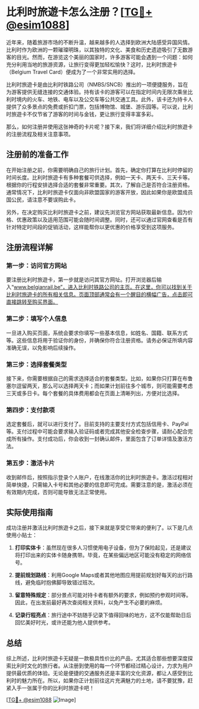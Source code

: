 # 比利时旅遊卡怎么注册？[[TG💪+ @esim1088](https://t.me/s/esim1088)]

近年来，随着旅游市场的不断升温，越来越多的人选择到欧洲大陆感受异国风情。比利时作为欧洲的一颗璀璨明珠，以其独特的文化、美食和历史遗迹吸引了无数游客的目光。然而，在游览这个美丽的国家时，许多游客可能会遇到一个问题：如何充分利用当地的旅游资源，让旅行变得更加轻松愉快？这时，比利时旅遊卡（Belgium Travel Card）便成为了一个非常实用的选择。

比利时旅遊卡是由比利时铁路公司（NMBS/SNCB）推出的一项便捷服务，旨在为游客提供无缝连接的交通体验。持有该卡的游客可以在指定时间内无限次乘坐比利时境内的火车、地铁、电车以及公交车等公共交通工具。此外，该卡还为持卡人提供了众多景点的免费或折扣门票，包括博物馆、城堡、游乐园等。可以说，比利时旅遊卡不仅节省了游客的时间与金钱，更让旅行变得丰富多彩。

那么，如何注册并使用这张神奇的卡片呢？接下来，我们将详细介绍比利时旅遊卡的注册流程及相关注意事项。

## 注册前的准备工作

在开始注册之前，你需要明确自己的旅行计划。首先，确定你打算在比利时停留的时间长度。比利时旅遊卡有多种套餐可供选择，例如一天卡、两天卡、三天卡等。根据你的行程安排选择合适的套餐非常重要。其次，了解自己是否符合注册资格。通常情况下，比利时旅遊卡仅面向非欧盟国家的游客开放，因此如果你是欧盟成员国公民，请注意不要误购此卡。

另外，在决定购买比利时旅遊卡之前，建议先浏览官方网站获取最新信息。因为价格、优惠政策以及适用范围可能会随时间调整。同时，还可以通过官网查看是否有针对特定时间段的促销活动，这样能帮你以更优惠的价格享受到这项服务。

## 注册流程详解

### 第一步：访问官方网站

要注册比利时旅遊卡，第一步就是访问其官方网址。打开浏览器后输入“www.belgianrail.be”，进入比利时铁路公司的主页。在这里，你可以找到关于比利时旅遊卡的所有相关信息。页面顶部通常会有一个醒目的横幅广告，点击即可直接跳转至购买界面。

### 第二步：填写个人信息

一旦进入购买页面，系统会要求你填写一些基本信息，如姓名、国籍、联系方式等。这些信息将用于验证你的身份，并确保你符合注册资格。请务必保证所填内容准确无误，以免影响后续操作。

### 第三步：选择套餐类型

接下来，你需要根据自己的需求选择适合的套餐类型。比如，如果你只打算在布鲁塞尔逗留两天，那么可以选择两天卡；而如果计划前往多个城市，则可能需要考虑三天或多日卡。每个套餐的具体费用都会在页面上清晰列出，方便对比选择。

### 第四步：支付款项

选定套餐后，就可以进行支付了。目前支持的主要支付方式包括信用卡、PayPal等。支付过程中可能会要求输入验证码或者完成其他安全检查步骤，请耐心配合完成所有操作。支付成功后，你会收到一封确认邮件，里面包含了订单详情及激活方法。

### 第五步：激活卡片

收到邮件后，按照指示登录个人账户，在线激活你的比利时旅遊卡。激活过程相对简单快捷，只需输入卡号和其他必要的信息即可完成。需要注意的是，激活必须在有效期内完成，否则可能导致无法正常使用。

## 实际使用指南

成功注册并激活比利时旅遊卡之后，接下来就是享受它带来的便利了。以下是几点使用小贴士：

1. **打印实体卡**：虽然现在很多人习惯使用电子设备，但为了保险起见，还是建议将打印出来的实体卡随身携带。毕竟，在某些偏远地区可能没有稳定的网络信号。

2. **提前规划路线**：利用Google Maps或者其他地图应用提前规划好每天的出行路线，避免临时抱佛脚导致错过班次。

3. **留意特殊规定**：部分景点可能对持卡者有额外的要求，例如预约参观时间等。因此，在出发前最好再次查阅相关资料，以免产生不必要的麻烦。

4. **记录行程亮点**：旅行途中不妨随手记录下值得回味的地方，这不仅能帮助日后回忆美好时光，或许还能为他人提供参考。

## 总结

综上所述，比利时旅遊卡无疑是一款极具性价比的产品，尤其适合那些想要深度探索比利时文化的旅行者。从注册到使用的每一个环节都经过精心设计，力求为用户提供最优质的体验。无论是便捷的交通服务还是丰富的文化资源，都让人感受到比利时的魅力所在。所以，如果你正计划前往这片充满魅力的土地，请不要犹豫，赶紧入手一张属于你的比利时旅遊卡吧！

[[TG💪+ @esim1088](https://t.me/s/esim1088) ![Image](https://i.postimg.cc/4NQfJmqS/Snipaste-2025-05-13-00-14-12.png)]